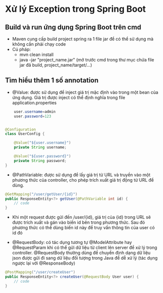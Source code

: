# Xử lý Exception trong Spring Boot

## Build và run ứng dụng Spring Boot trên cmd
- Maven cung cấp build project spring ra 1 file jar để có thể sử dụng mà không cần phải chạy code
- Cú pháp:
  - mvn clean install
  - java -jar "project_name.jar" (mở trước cmd trong thư mục chứa file jar đã build, project_name/target/...)
  
## Tìm hiểu thêm 1 số annotation
- @Value: được sử dụng để inject giá trị mặc định vào trong một bean của ứng dụng. Giá trị được inject có thể định nghĩa trong file application.properties

```java
    user.username=admin
    user.password=123
```

```java

@Configuration
class UserConfig {

    @Value("${user.username}")
    private String username;

    @Value("${user.password}")
    private String password;
}
```

- @PathVariable: được sử dụng để lấy giá trị từ URL và truyền vào một phương thức của controller, cho phép trích xuất giá trị động từ URL để dùng.

```java
@GetMapping("/user/getUser/{id}")
public ResponseEntity<?> getUser(@PathVariable int id) {
    // code
}
```
- Khi một request được gửi đến /user/{id}, giá trị của {id} trong URL sẽ được trích xuất và gán vào biến id bên trong phương thức. Sau đó phương thức có thể dùng biến id này để truy vấn thông tin của user có id đó

- @RequestBody: có tác dụng tương tự @ModelAttribute hay @RequestParam khi có thể gửi dữ liệu từ client lên server để xử lý trong controller. @RequestBody thường dùng để chuyển định dạng dữ liệu json được gửi đi sang dữ liệu đối tượng trong Java để dễ xử lý (tác dụng ngược lại với @ResponseBody)

```java
@PostMapping("/user/createUser")
public ResponseEntity<?> createUser(@RequestBody User user) {
    // code
}
```


